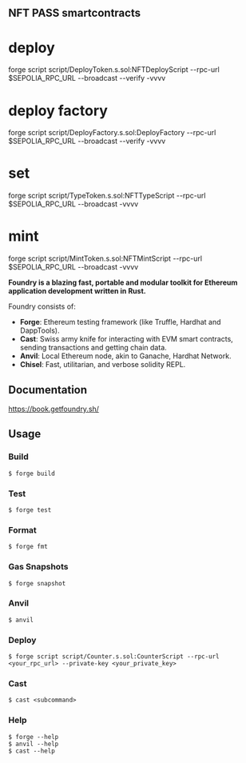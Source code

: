 ## NFT PASS smartcontracts 


# deploy 
forge script script/DeployToken.s.sol:NFTDeployScript --rpc-url $SEPOLIA_RPC_URL --broadcast --verify -vvvv

# deploy factory
forge script script/DeployFactory.s.sol:DeployFactory --rpc-url $SEPOLIA_RPC_URL --broadcast --verify -vvvv

# set 
forge script script/TypeToken.s.sol:NFTTypeScript --rpc-url $SEPOLIA_RPC_URL --broadcast  -vvvv

# mint
forge script script/MintToken.s.sol:NFTMintScript --rpc-url $SEPOLIA_RPC_URL --broadcast  -vvvv

**Foundry is a blazing fast, portable and modular toolkit for Ethereum application development written in Rust.**

Foundry consists of:

-   **Forge**: Ethereum testing framework (like Truffle, Hardhat and DappTools).
-   **Cast**: Swiss army knife for interacting with EVM smart contracts, sending transactions and getting chain data.
-   **Anvil**: Local Ethereum node, akin to Ganache, Hardhat Network.
-   **Chisel**: Fast, utilitarian, and verbose solidity REPL.

## Documentation

https://book.getfoundry.sh/

## Usage

### Build

```shell
$ forge build
```

### Test

```shell
$ forge test
```

### Format

```shell
$ forge fmt
```

### Gas Snapshots

```shell
$ forge snapshot
```

### Anvil

```shell
$ anvil
```

### Deploy

```shell
$ forge script script/Counter.s.sol:CounterScript --rpc-url <your_rpc_url> --private-key <your_private_key>
```

### Cast

```shell
$ cast <subcommand>
```

### Help

```shell
$ forge --help
$ anvil --help
$ cast --help
```
